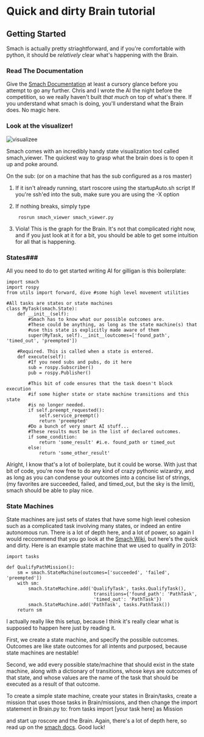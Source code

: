 # Quick and dirty Brain tutorial #

## Getting Started ##

Smach is actually pretty striaghtforward, and if you're comfortable with python, it should be *relatively* clear what's happening with the Brain. 

### Read The Documentation ###

Give the [Smach Documentation][smach] at least a cursory glance before you attempt to go any further. Chris and I wrote the AI the night before the competition, so we really haven't built *that much* on top of what's there. If you understand what smach is doing, you'll understand what the Brain does. No magic here.

### Look at the visualizer! ###
![visualizee][visualize]

Smach comes with an incredibly handy state visualization tool called smach_viewer. The quickest way to grasp what the brain does is to open it up and poke around. 

On the sub: (or on a machine that has the sub configured as a ros master)

1. If it isn't already running, start roscore using the startupAuto.sh script
    If you're ssh'ed into the sub, make sure you are using the -X option
2. If nothing breaks, simply type 

        rosrun smach_viewer smach_viewer.py

3. Viola! This is the graph for the Brain. It's not that complicated right now, and if you just look at it for a bit, you should be able to get some intuition for all that is happening.

### States###

All you need to do to get started writing AI for gilligan is this boilerplate:

    import smach
    import rospy
    from utils import forward, dive #some high level movement utilities

    #All tasks are states or state machines
    class MyTask(smach.State): 
        def __init__(self):
            #Smach has to know what our possible outcomes are.
            #These could be anything, as long as the state machine(s) that
            #use this state is explicitly made aware of them
            super(MyTask, self).__init__(outcomes=['found_path', 'timed_out', 'preempted'])

        #Required. This is called when a state is entered.
        def execute(self):
            #If you need subs and pubs, do it here
            sub = rospy.Subscriber()
            pub = rospy.Publisher()
            
            #This bit of code ensures that the task doesn't block execution
            #if some higher state or state machine transitions and this state
            #is no longer needed.
            if self.preempt_requested():
                self.service_preempt()
                return 'preempted'
            #Do a bunch of very smart AI stuff...
            #These results must be in the list of declared outcomes.
            if some_condition:
                return 'some_result' #i.e. found_path or timed_out
            else:
                return 'some_other_result'

Alright, I know that's a lot of boilerplate, but it could be worse. With just that bit of code, you're now free to do any kind of crazy pythonic wizardry, and as long as you can condense your outcomes into a concise list of strings, (my favorites are succeeded, failed, and timed_out, but the sky is the limit), smach should be able to play nice.

### State Machines ###
State machines are just sets of states that have some high level cohesion such as a complicated task involving many states, or indeed an entire autonomous run. There is a lot of depth here, and a lot of power, so again I would reccommend that you go look at the [Smach Wiki][smach], but here's the quick and dirty. Here is an example state machine that we used to qualify in 2013:

    import tasks

    def QualifyPathMission():
        sm = smach.StateMachine(outcomes=['succeeded', 'failed', 'preempted'])
        with sm:
            smach.StateMachine.add('QualifyTask', tasks.QualifyTask(),
                                    transitions={'found_path': 'PathTask',
                                    'timed_out': 'PathTask'})
            smach.StateMachine.add('PathTask', tasks.PathTask())
        return sm

I actually really like this setup, because I think it's really clear what is supposed to happen here just by reading it. 

First, we create a state machine, and specify the possible outcomes. Outcomes are like state outcomes for all intents and purposed, because state machines are nestable!

Second, we add every possible state/machine that should exist in the state machine, along with a dictionary of transitions, whose keys are outcomes of that state, and whose values are the name of the task that should be executed as a result of that outcome. 

To create a simple state machine, create your states in Brain/tasks, create a mission that uses those tasks in Brain/missions, and then change the import statement in Brain.py to:
    from tasks import [your task here] as Mission

and start up roscore and the Brain. Again, there's a lot of depth here, so read up on the [smach docs][smach]. Good luck!


[smach]: http://wiki.ros.org/smach "Smach Wiki"
[visualize]: img/visualize.png
